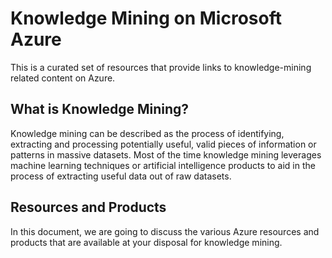# Knowledge Mining on Microsoft Azure
This is a curated set of resources that provide links to knowledge-mining related content on Azure.

## What is Knowledge Mining?
Knowledge mining can be described as the process of identifying, extracting and processing potentially useful, valid pieces of information or patterns in massive datasets. Most of the time knowledge mining leverages machine learning techniques or artificial intelligence products to aid in the process of extracting useful data out of raw datasets.

## Resources and Products
In this document, we are going to discuss the various Azure resources and products that are available at your disposal for knowledge mining.


